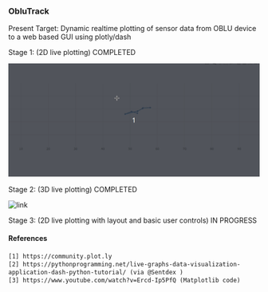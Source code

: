 ### ObluTrack

Present Target: Dynamic realtime plotting of sensor data from OBLU device to a web based GUI using plotly/dash 

Stage 1: (2D live plotting) COMPLETED

![link](docs/Peek1.gif)

Stage 2: (3D live plotting) COMPLETED

![link](docs/Peek2.gif)

Stage 3: (2D live plotting with layout and basic user controls) IN PROGRESS

#### References

    [1] https://community.plot.ly
    [2] https://pythonprogramming.net/live-graphs-data-visualization-application-dash-python-tutorial/ (via @Sentdex )
    [3] https://www.youtube.com/watch?v=Ercd-Ip5PfQ (Matplotlib code)